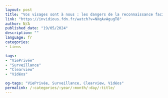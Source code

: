```yaml
---
layout: post
title: "Vos visages sont à nous : les dangers de la reconnaissance faciale"
link: "https://invidious.fdn.fr/watch?v=NXqAvAgugT8"
author: N/A
published_date: "19/05/2024"
description: ""
language: fr
categories:
- Liens

tags:
- "ViePrivée"
- "Surveillance"
- "Clearview"
- "Vidéos"

og-tags: "ViePrivée, Surveillance, Clearview, Vidéos"
permalink: /:categories/:year/:month/:day/:title/
---
```

